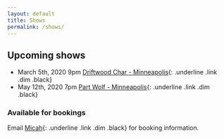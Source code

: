 ```yaml
---
layout: default
title: Shows
permalink: /shows/
---
```


## Upcoming shows
- March 5th, 2020 9pm [Driftwood Char - Minneapolis](http://driftwoodcharbar.com/){: .underline .link .dim .black}
- May 12th, 2020 7pm [Part Wolf - Minneapolis](https://www.partwolfmpls.com/){: .underline .link .dim .black}

### Available for bookings

Email [Micah](mailto:micah@verdantmile.com){: .underline .link .dim .black} for booking information.
